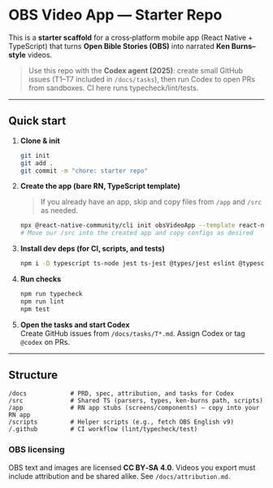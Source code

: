 # OBS Video App — Starter Repo

This is a **starter scaffold** for a cross‑platform mobile app (React Native + TypeScript) that turns **Open Bible Stories (OBS)** into narrated **Ken Burns–style** videos.

> Use this repo with the **Codex agent (2025)**: create small GitHub issues (T1–T7 included in `/docs/tasks`), then run Codex to open PRs from sandboxes. CI here runs typecheck/lint/tests.

---

## Quick start

1. **Clone & init**  
   ```bash
   git init
   git add .
   git commit -m "chore: starter repo"
   ```

2. **Create the app (bare RN, TypeScript template)**  
   > If you already have an app, skip and copy files from `/app` and `/src` as needed.
   ```bash
   npx @react-native-community/cli init obsVideoApp --template react-native-template-typescript
   # Move our /src into the created app and copy configs as desired
   ```

3. **Install dev deps (for CI, scripts, and tests)**  
   ```bash
   npm i -D typescript ts-node jest ts-jest @types/jest eslint @typescript-eslint/parser @typescript-eslint/eslint-plugin prettier
   ```

4. **Run checks**  
   ```bash
   npm run typecheck
   npm run lint
   npm test
   ```

5. **Open the tasks and start Codex**  
   Create GitHub issues from `/docs/tasks/T*.md`. Assign Codex or tag `@codex` on PRs.

---

## Structure

```
/docs            # PRD, spec, attribution, and tasks for Codex
/src             # Shared TS (parsers, types, ken-burns path, scripts)
/app             # RN app stubs (screens/components) – copy into your RN app
/scripts         # Helper scripts (e.g., fetch OBS English v9)
/.github         # CI workflow (lint/typecheck/test)
```

### OBS licensing

OBS text and images are licensed **CC BY‑SA 4.0**. Videos you export must include attribution and be shared alike. See `/docs/attribution.md`.

